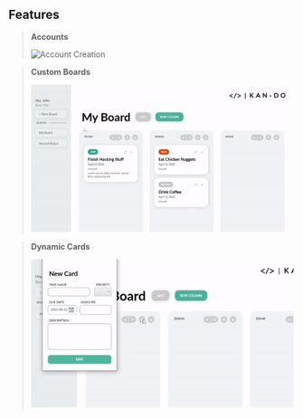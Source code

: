 ## Features

> **Accounts**
>
> ![Account Creation](images/features1.gif)

> **Custom Boards**
>
> ![Board Addition](images/newboard.gif)

> **Dynamic Cards**
>
> ![Card Manipulation](images/newcard.gif)
